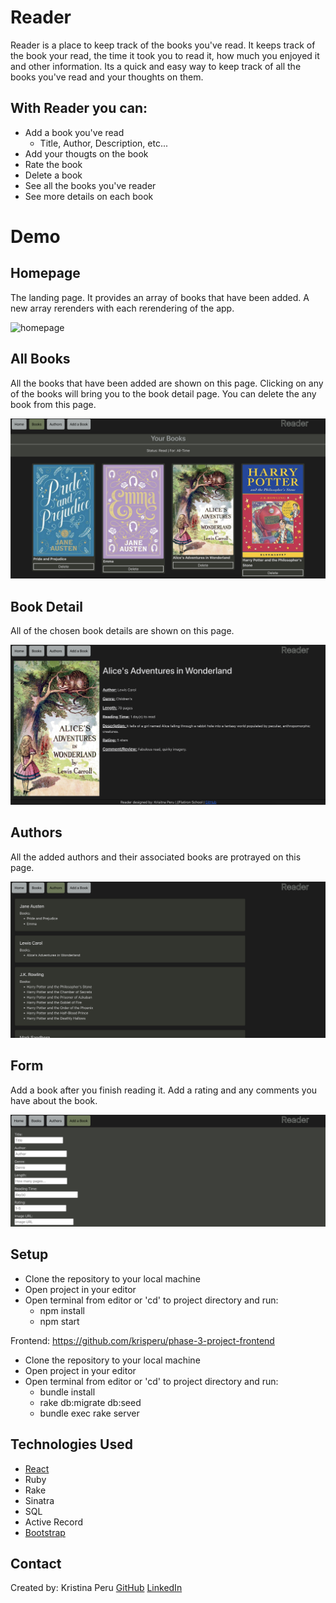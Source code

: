 # Reader
Reader is a place to keep track of the books you've read. It keeps track of the book your read, the time it took you to read it, how much you enjoyed it and other information. Its a quick and easy way to keep track of all the books you've read and your thoughts on them.

## With Reader you can:
- Add a book you've read
    - Title, Author, Description, etc...
- Add your thougts on the book
- Rate the book
- Delete a book
- See all the books you've reader
- See more details on each book

# Demo

## Homepage
The landing page. It provides an array of books that have been added. A new array rerenders with each rerendering of the app.

![homepage](/images/homepage.png)

## All Books
All the books that have been added are shown on this page. Clicking on any of the books will bring you to the book detail page. You can delete the any book from this page.

![homepage](/images/all-books.png)

## Book Detail
All of the chosen book details are shown on this page. 

![homepage](/images/book-detail.png)

## Authors
All the added authors and their associated books are protrayed on this page.

![homepage](/images/author.png)

## Form
Add a book after you finish reading it. Add a rating and any comments you have about the book.

![homepage](/images/form.png)
## Setup

- Clone the repository to your local machine
- Open project in your editor
- Open terminal from editor or 'cd' to project directory and run:
  - npm install
  - npm start

Frontend: https://github.com/krisperu/phase-3-project-frontend

- Clone the repository to your local machine
- Open project in your editor
- Open terminal from editor or 'cd' to project directory and run:
  - bundle install
  - rake db:migrate db:seed
  - bundle exec rake server

## Technologies Used

- [React](https://github.com/facebook/create-react-app)
- Ruby
- Rake
- Sinatra
- SQL
- Active Record
- [Bootstrap](https://getbootstrap.com/)

## Contact
Created by: Kristina Peru
[GitHub](https://github.com/krisperu)
[LinkedIn](https://www.linkedin.com/in/kristina-peru-205557189)

